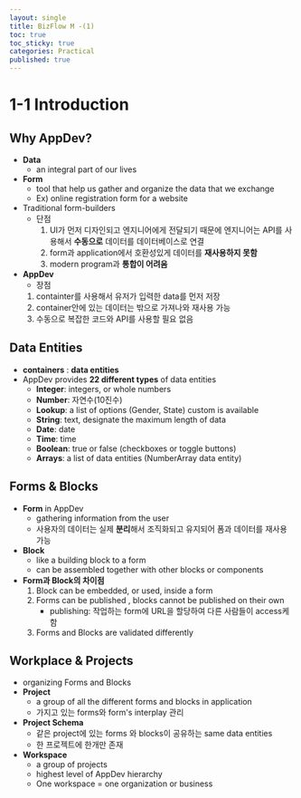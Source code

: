 ```yaml
---
layout: single
title: BizFlow M -(1)
toc: true
toc_sticky: true
categories: Practical
published: true
---
```


# 1-1 Introduction
## Why AppDev?
* **Data**
   * an integral part of our lives
* **Form**
   * tool that help us gather and organize the data that we exchange
   * Ex) online registration form for a website
* Traditional form-builders
   * 단점
      1. UI가 먼저 디자인되고 엔지니어에게 전달되기 때문에 엔지니어는 API를 사용해서 **수동으로** 데이터를 데이터베이스로 연결
      2. form과 application에서 호환성있게 데이터를 **재사용하지 못함**
      3. modern program과 **통합이 어려움**
* **AppDev**
   * 장점
    1. containter를 사용해서 유저가 입력한 data를 먼저 저장
    2. container안에 있는 데이터는 밖으로 가져나와 재사용 가능
    3. 수동으로 복잡한 코드와 API를 사용할 필요 없음
    
    
## Data Entities
* **containers** : **data entities**
* AppDev provides **22 different types** of data entities 
    * **Integer**: integers, or whole numbers
    * **Number**: 자연수(10진수)
    * **Lookup**: a list of options (Gender, State) custom is available
    * **String**: text, designate the maximum length of data
    * **Date**: date
    * **Time**: time
    * **Boolean**: true or false (checkboxes or toggle buttons)
    * **Arrays**: a list of data entities (NumberArray data entity)
    
   
## Forms & Blocks
* **Form** in AppDev
    * gathering information from the user
    * 사용자의 데이터는 실제 **분리**해서 조직화되고 유지되어 폼과 데이터를 재사용가능
* **Block**
    * like a building block to a form
    * can be assembled together with other blocks or components
* **Form과 Block의 차이점**
    1. Block can be embedded, or used, inside a form
    2. Forms can be published , blocks cannot be published on their own
        * publishing: 작업하는 form에 URL을 할당하여 다른 사람들이 access케 함
    3. Forms and Blocks are validated differently
    
    
## Workplace & Projects
* organizing Forms and Blocks 
* **Project**
    * a group of all the different forms and blocks in application
    * 가지고 있는 forms와 form's interplay 관리
* **Project Schema**
    * 같은 project에 있는 forms 와 blocks이 공유하는 same data entities
    * 한 프로젝트에 한개만 존재
* **Workspace** 
    * a group of projects
    * highest level of AppDev hierarchy
    * One workspace = one organization or business
